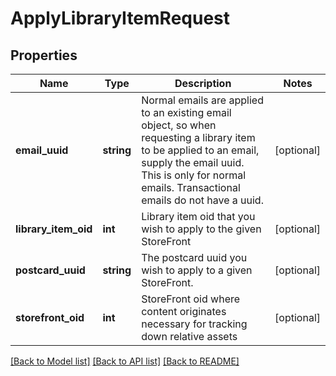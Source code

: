 # ApplyLibraryItemRequest

## Properties
Name | Type | Description | Notes
------------ | ------------- | ------------- | -------------
**email_uuid** | **string** | Normal emails are applied to an existing email object, so when requesting a library item to be applied to an email, supply the email uuid.  This is only for normal emails.  Transactional emails do not have a uuid. | [optional] 
**library_item_oid** | **int** | Library item oid that you wish to apply to the given StoreFront | [optional] 
**postcard_uuid** | **string** | The postcard uuid you wish to apply to a given StoreFront. | [optional] 
**storefront_oid** | **int** | StoreFront oid where content originates necessary for tracking down relative assets | [optional] 

[[Back to Model list]](../README.md#documentation-for-models) [[Back to API list]](../README.md#documentation-for-api-endpoints) [[Back to README]](../README.md)


